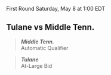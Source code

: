First Round
Saturday, May 8 at 1:00 EDT
## Tulane vs Middle Tenn.

> ***Middle Tenn.***  
> Automatic Qualifier

> ***Tulane***  
> At-Large Bid